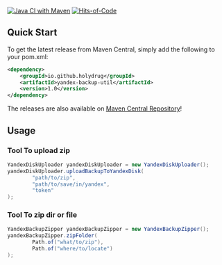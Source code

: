 [![Java CI with Maven](https://github.com/holydrug/yandex-backup-util/actions/workflows/maven-build.yml/badge.svg)](https://github.com/holydrug/yandex-backup-util/actions/workflows/maven-build.yml)
[![Hits-of-Code](https://hitsofcode.com/github/holydrug/yandex-backup-util)](https://hitsofcode.com/github/holydrug/yandex-backup-util/view)

## Quick Start
To get the latest release from Maven Central, simply add the following to your pom.xml:

```xml
<dependency>
    <groupId>io.github.holydrug</groupId>
    <artifactId>yandex-backup-util</artifactId>
    <version>1.0</version>
</dependency>
```

The releases are also available on [Maven Central Repository](https://central.sonatype.com/artifact/io.github.holydrug/yandex-backup-util)!

## Usage

### Tool To upload zip
```java
YandexDiskUploader yandexDiskUploader = new YandexDiskUploader();
yandexDiskUploader.uploadBackupToYandexDisk(
        "path/to/zip",
        "path/to/save/in/yandex",
        "token"
);
```

### Tool To zip dir or file
```java
YandexBackupZipper yandexBackupZipper = new YandexBackupZipper();
yandexBackupZipper.zipFolder(
        Path.of("what/to/zip"),
        Path.of("where/to/locate")
);
```

